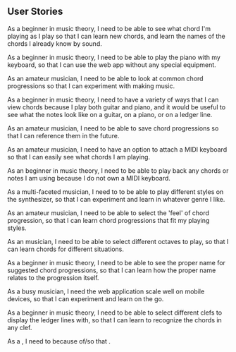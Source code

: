 ## User Stories

As a beginner in music theory, I need to be able to see what chord I'm playing as I play so that I can learn new chords, and learn the names of the chords I already know by sound.

As a beginner in music theory, I need to be able to play the piano with my keyboard, so that I can use the web app without any special equipment.

As an amateur musician, I need to be able to look at common chord progressions so that I can experiment with making music.

As a beginner in music theory, I need to have a variety of ways that I can view chords because I play both guitar and piano, and it would be useful to see what the notes look like on a guitar, on a piano, or on a ledger line.

As an amateur musician, I need to be able to save chord progressions so that I can reference them in the future.

As an amateur musician, I need to have an option to attach a MIDI keyboard so that I can easily see what chords I am playing.

As an beginner in music theory, I need to be able to play back any chords or notes I am using because I do not own a MIDI keyboard.

As a multi-faceted musician, I need to to be able to play different styles on the synthesizer, so that I can experiment and learn in whatever genre I like.

As an amateur musician, I need to be able to select the 'feel' of chord progression, so that I can learn chord progressions that fit my playing styles.

As an musician, I need to be able to select different octaves to play, so that I can learn chords for different situations.

As a beginner in music theory, I need to be able to see the proper name for suggested chord progressions, so that I can learn how the proper name relates to the progression itself.

As a busy musician, I need the web application scale well on mobile devices, so that I can experiment and learn on the go.

As a beginner in music theory, I need to be able to select different clefs to display the ledger lines with, so that I can learn to recognize the chords in any clef.

As a <user role>, I need to <feature needed> because of/so that <benefit>.
